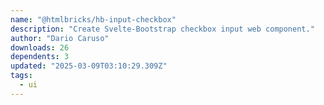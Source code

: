 ```yaml
---
name: "@htmlbricks/hb-input-checkbox"
description: "Create Svelte-Bootstrap checkbox input web component."
author: "Dario Caruso"
downloads: 26
dependents: 3
updated: "2025-03-09T03:10:29.309Z"
tags: 
  - ui
---
```

